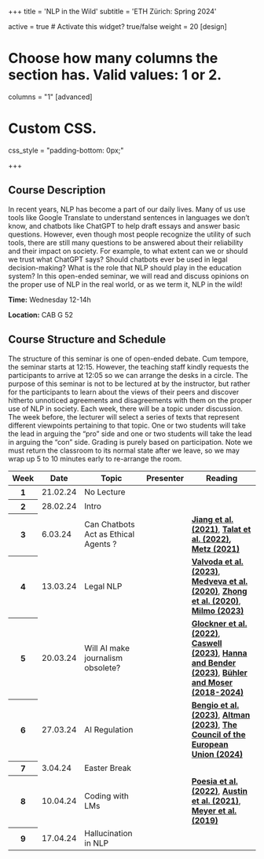 +++
title = 'NLP in the Wild'
subtitle = 'ETH Zürich: Spring 2024'


active = true  # Activate this widget? true/false
weight = 20
[design]
  # Choose how many columns the section has. Valid values: 1 or 2.
  columns = "1"
[advanced]
 # Custom CSS. 
 css_style = "padding-bottom: 0px;"

+++
## Course Description
In recent years, NLP has become a part of our daily lives. Many of us use tools like Google Translate to understand sentences in languages we don’t know,  and chatbots like ChatGPT to help draft essays and answer basic questions. However, even though most people recognize the utility of such tools, there are still many questions to be answered about their reliability and their impact on society. For example, to what extent can we or should we trust what ChatGPT says? Should chatbots ever be used in legal decision-making? What is the role that NLP should play in the education system? In this open-ended seminar, we will read and discuss opinions on the proper use of NLP in the real world, or as we term it,  NLP in the wild!

**Time:** Wednesday 12-14h

**Location:** CAB G 52


## Course Structure and Schedule

The structure of this seminar is one of open-ended debate. Cum tempore, the seminar starts at 12:15. However, the teaching staff kindly requests the participants to arrive at 12:05 so we can arrange the desks in a circle. The purpose of this seminar is not to be lectured at by the instructor, but rather for the participants to learn about the views of their peers and discover hitherto unnoticed agreements and disagreements with them on the proper use of NLP in society. Each week, there will be a topic under discussion. The week before, the lecturer will select a series of texts that represent different viewpoints pertaining to that topic. One or two students will take the lead in arguing the “pro” side and one or two students will take the lead in arguing the “con” side. Grading is purely based on participation. Note we must return the classroom to its normal state after we leave, so we may wrap up 5 to 10 minutes early to re-arrange the room.

<table class="table">
  <head>
    <base target="_blank">
  </head>
  <thead>
    <tr>
      <th scope="col" style='white-space:nowrap'>Week</th>
      <th scope="col" style='white-space:nowrap'>Date</th>
      <th scope="col" style='white-space:nowrap'>Topic</th>
      <th scope="col" style='white-space:nowrap'>Presenter</th>
      <th scope="col" style='white-space:nowrap'>Reading</th>
    </tr>
  </thead>
  <tbody>
    <tr>
      <th scope="row">1</th>
      <td>21.02.24</td>
      <td> No Lecture </td>
      <td>
      </td>
      <td>
      </td>
    </tr>  
    <tr>
      <th scope="row">2</th>
      <td>28.02.24</td>
      <td> Intro </td>
      <td>
      </td>
      <td>
      </td>
    </tr>  
     <tr>
      <th scope="row">3</th>
      <td>6.03.24</td>
      <td> Can Chatbots Act as Ethical Agents ?</td>
      <td>
      </td>
      <td>
        <a href=https://arxiv.org/abs/2110.07574 target="_blank"><b> Jiang et al. (2021)</b></a>, 
        <a href="https://www.research-collection.ethz.ch/bitstream/handle/20.500.11850/588588/2/2022.naacl-main.56.pdf" target="_blank"><b> Talat et al. (2022)</a>, 
        <a href="https://www.nytimes.com/2021/11/19/technology/can-a-machine-learn-morality.html" target="_blank"><b> Metz (2021)</b></a>
      </td>
    </tr>  
    <tr>
      <th scope="row">4</th>
      <td>13.03.24</td>
      <td> Legal NLP  </td>
      <td>
      </td>
      <td>
       <a href=https://arxiv.org/pdf/2312.00584.pdf target="_blank"><b> Valvoda et al. (2023)</b></a>,
       <a href=https://link.springer.com/article/10.1007/s10506-019-09255-y target="_blank"><b> Medveva et al. (2020)</b></a>,
       <a href=https://arxiv.org/pdf/2004.12158.pdf target="_blank"><b> Zhong et al. (2020)</b></a>,
       <a href=https://www.theguardian.com/technology/2023/jun/23/two-us-lawyers-fined-submitting-fake-court-citations-chatgpt target="_blank"><b> Milmo (2023)</b></a>
      </td>
    </tr>  
        <tr>
      <th scope="row">5</th>
      <td>20.03.24</td>
      <td> Will AI make journalism obsolete? </td>
      <td>
      </td>
      <td>
      <a href=https://aclanthology.org/2022.emnlp-main.397.pdf target="_blank"><b> Glockner et al. (2022)</b></a>,
       <a href=https://reutersinstitute.politics.ox.ac.uk/news/ai-and-journalism-whats-next target="_blank"><b> Caswell (2023)</b></a>,
       <a href=https://www.techpolicy.press/ai-hurts-consumers-and-workers-and-isnt-intelligent/ target="_blank"><b> Hanna and Bender (2023)</b></a>,
       <a href=https://www.republik.ch/2023/09/28/chronologie-der-schweizer-medienkonzentration target="_blank"><b> Bühler and Moser (2018-2024)</b></a>
      </td>
    </tr>  
     <tr>
      <th scope="row">6</th>
      <td>27.03.24</td>
      <td> AI Regulation </td>
      <td>
      </td>
      <td>
      <a href=https://futureoflife.org/open-letter/pause-giant-ai-experiments/ target="_blank"><b> Bengio et al. (2023)</b></a>,
      <a href=https://openai.com/blog/planning-for-agi-and-beyond target="_blank"><b> Altman (2023)</b></a>,
      <a href =https://data.consilium.europa.eu/doc/document/ST-5662-2024-INIT/en/pdf target="_blank"><b> The Council of the European Union (2024)</b></a>
      </td>
    </tr>  
    <tr>
      <th scope="row">7</th>
      <td>3.04.24</td>
      <td> Easter Break </td>
      <td>
      </td>
      <td>
      </td>
    </tr>  
    <tr>
      <th scope="row">8</th>
      <td>10.04.24</td>
      <td> Coding with LMs </td>
      <td>
      </td>
      <td>
      <a href=https://arxiv.org/abs/2201.11227 target="_blank"><b> Poesia et al. (2022)</b></a>,
      <a href=https://arxiv.org/abs/2108.07732 target="_blank"><b> Austin et al. (2021)</b></a>,
      <a href=https://ieeexplore.ieee.org/document/8666786 target="_blank"><b> Meyer et al. (2019)</b></a>
      </td>
    </tr>  
    <tr>
      <th scope="row">9</th>
      <td>17.04.24</td>
      <td> Hallucination in NLP </td>
      <td>
      </td>
      <td>
      </td>
    </tr>  
  </tbody>
</table>



